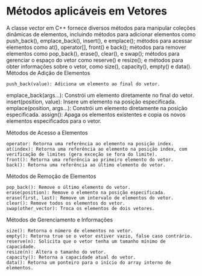 # Métodos aplicáveis em Vetores

A classe vector em C++ fornece diversos métodos para manipular coleções dinâmicas de elementos, incluindo métodos para adicionar elementos como push_back(), emplace_back(), insert(), e emplace(); métodos para acessar elementos como at(), operator[], front() e back(); métodos para remover elementos como pop_back(), erase(), clear(), e swap(); métodos para gerenciar o espaço do vetor como reserve() e resize(); e métodos para obter informações sobre o vetor, como size(), capacity(), empty() e data(). 
Métodos de Adição de Elementos

    push_back(value): Adiciona um elemento ao final do vetor. 

emplace_back(args...): Constrói um elemento diretamente no final do vetor. 
insert(position, value): Insere um elemento na posição especificada. 
emplace(position, args...): Constrói um elemento diretamente na posição especificada. 
assign(): Apaga os elementos existentes e copia os novos elementos especificados para o vetor. 

Métodos de Acesso a Elementos 

    operator: Retorna uma referência ao elemento na posição index.
    at(index): Retorna uma referência ao elemento na posição index, com verificação de limites (gera exceção se fora do limite).
    front(): Retorna uma referência ao primeiro elemento do vetor.
    back(): Retorna uma referência ao último elemento do vetor. 

Métodos de Remoção de Elementos 

    pop_back(): Remove o último elemento do vetor.
    erase(position): Remove o elemento na posição especificada.
    erase(first, last): Remove um intervalo de elementos do vetor.
    clear(): Remove todos os elementos do vetor.
    swap(other_vector): Troca os elementos de dois vetores. 

Métodos de Gerenciamento e Informações 

    size(): Retorna o número de elementos no vetor.
    empty(): Retorna true se o vetor estiver vazio, false caso contrário.
    reserve(n): Solicita que o vetor tenha um tamanho mínimo de capacidade.
    resize(n): Altera o tamanho do vetor.
    capacity(): Retorna a capacidade atual do vetor.
    data(): Retorna um ponteiro para o início do array interno de elementos.
